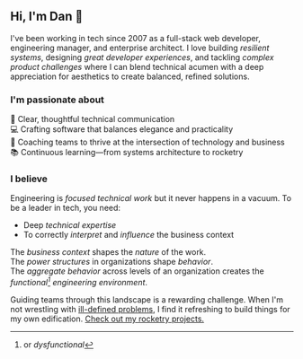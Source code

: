 ## Hi, I'm Dan :wave:

I've been working in tech since 2007 as a full-stack web developer, engineering manager, and enterprise architect. I love building _resilient systems_, designing _great developer experiences_, and tackling _complex product challenges_ where I can blend technical acumen with a deep appreciation for aesthetics to create balanced, refined solutions.

### I'm passionate about

:notebook: Clear, thoughtful technical communication  
:computer: Crafting software that balances elegance and practicality  
:dart: Coaching teams to thrive at the intersection of technology and business  
:books: Continuous learning—from systems architecture to rocketry

### I believe

Engineering is _focused technical work_ but it never happens in a vacuum.
To be a leader in tech, you need:

- Deep _technical expertise_
- To correctly _interpret_ and _influence_ the business context

The _business context_ shapes the _nature_ of the work.  
The _power structures_ in organizations shape _behavior_.  
The _aggregate behavior_ across levels of an organization creates the _functional[^1] engineering environment_.

Guiding teams through this landscape is a rewarding challenge.
When I'm not wrestling with [ill-defined problems][1], I find it refreshing to build things for my own edification.
[Check out my rocketry projects.][2]

[^1]: or _dysfunctional_

[1]: https://en.wikipedia.org/wiki/Problem_solving#:~:text=Well%2Ddefined%20problems%20have%20specific%20end%20goals%20and%20clearly%20expected%20solutions%2C%20while%20ill%2Ddefined%20problems%20do%20not.
[2]: https://rocketlabdelta.com/
